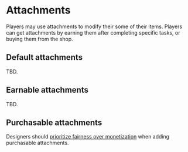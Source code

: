 # Attachments
Players may use attachments to modify their some of their items. Players can get attachments by earning them after completing specific tasks, or buying them from the shop. 

## Default attachments
TBD.

## Earnable attachments
TBD.

## Purchasable attachments
Designers should [prioritize fairness over monetization](../README.md#🥅-design-goals) when adding purchasable attachments. 